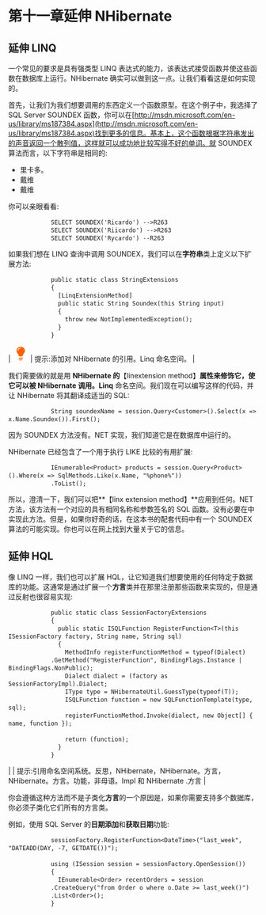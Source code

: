 # 第十一章延伸 NHibernate

## 延伸 LINQ

一个常见的要求是具有强类型 LINQ 表达式的能力，该表达式接受函数并使这些函数在数据库上运行。NHibernate 确实可以做到这一点。让我们看看这是如何实现的。

首先，让我们为我们想要调用的东西定义一个函数原型。在这个例子中，我选择了 SQL Server SOUNDEX 函数，你可以在[http://msdn.microsoft.com/en-us/library/ms187384.aspx](http://msdn.microsoft.com/en-us/library/ms187384.aspx)找到更多的信息。基本上，这个函数根据字符串发出的声音返回一个散列值，这样就可以成功地比较写得不好的单词。就 SOUNDEX 算法而言，以下字符串是相同的:

*   里卡多。
*   戴维
*   戴维

你可以亲眼看看:

```
            SELECT SOUNDEX('Ricardo') -->R263
            SELECT SOUNDEX('Riicardo') -->R263
            SELECT SOUNDEX('Rycardo') --R263

```

如果我们想在 LINQ 查询中调用 SOUNDEX，我们可以在**字符串**类上定义以下扩展方法:

```
            public static class StringExtensions
            {
              [LinqExtensionMethod]
              public static String Soundex(this String input)
              {
                throw new NotImplementedException();
              }
            }

```

| ![](img/tip.png) | 提示:添加对 NHibernate 的引用。Linq 命名空间。 |

我们需要做的就是用 **NHibernate 的**【linextension method】**属性来修饰它，使它可以被 NHibernate 调用。Linq** 命名空间。我们现在可以编写这样的代码，并让 NHibernate 将其翻译成适当的 SQL:

```
            String soundexName = session.Query<Customer>().Select(x => x.Name.Soundex()).First();

```

因为 SOUNDEX 方法没有。NET 实现，我们知道它是在数据库中运行的。

NHibernate 已经包含了一个用于执行 LIKE 比较的有用扩展:

```
            IEnumerable<Product> products = session.Query<Product>().Where(x => SqlMethods.Like(x.Name, "%phone%"))
            .ToList();

```

所以，澄清一下，我们可以把**【linx extension method】**应用到任何。NET 方法，该方法有一个对应的具有相同名称和参数签名的 SQL 函数。没有必要在中实现此方法。但是，如果你好奇的话，在这本书的配套代码中有一个 SOUNDEX 算法的可能实现。你也可以在网上找到大量关于它的信息。

## 延伸 HQL

像 LINQ 一样，我们也可以扩展 HQL，让它知道我们想要使用的任何特定于数据库的功能。这通常是通过扩展一个**方言**类并在那里注册那些函数来实现的，但是通过反射也很容易实现:

```
            public static class SessionFactoryExtensions
            {
              public static ISQLFunction RegisterFunction<T>(this ISessionFactory factory, String name, String sql)
              {
                MethodInfo registerFunctionMethod = typeof(Dialect)
            .GetMethod("RegisterFunction", BindingFlags.Instance | BindingFlags.NonPublic);
                Dialect dialect = (factory as SessionFactoryImpl).Dialect;
                IType type = NHibernateUtil.GuessType(typeof(T));
                ISQLFunction function = new SQLFunctionTemplate(type, sql);
                registerFunctionMethod.Invoke(dialect, new Object[] { name, function });

                return (function);
              }
            }

```

|  | 提示:引用命名空间系统。反思，NHibernate，NHibernate。方言，NHibernate。方言。功能，非母语。Impl 和 NHibernate .方言 |

你会遵循这种方法而不是子类化**方言**的一个原因是，如果你需要支持多个数据库，你必须子类化它们所有的方言类。

例如，使用 SQL Server 的**日期添加**和**获取日期**功能:

```
            sessionFactory.RegisterFunction<DateTime>("last_week", "DATEADD(DAY, -7, GETDATE())");

            using (ISession session = sessionFactory.OpenSession())
            {
              IEnumerable<Order> recentOrders = session
            .CreateQuery("from Order o where o.Date >= last_week()")
            .List<Order>();
            }

```